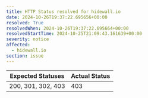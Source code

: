 ```yaml
---
title: HTTP Status resolved for hidewall.io
date: 2024-10-26T19:37:22.695656+00:00
resolved: True
resolvedWhen: 2024-10-26T19:37:22.695664+00:00
resolvedStartTime: 2024-10-25T21:09:43.161639+00:00
severity: notice
affected:
  - hidewall.io
section: issue
---
```


| Expected Statuses | Actual Status  |
|-------------------|----------------|
| 200, 301, 302, 403 | 403 |
